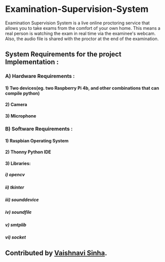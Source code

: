 # Examination-Supervision-System
Examination Supervision System is a live online proctoring service that allows you to take exams from the comfort of your own home. This means a real person is watching the exam in real time via the examinee's webcam. Also, the audio file is shared with the proctor at the end of the examination.

## System Requirements for the project Implementation :
### A) Hardware Requirements : 

####  1) Two devices(eg. two Raspberry Pi 4b, and other combinations that can compile python)
####  2) Camera
####  3) Microphone

### B) Software Requirements :

####  1) Raspbian Operating System 
####  2) Thonny Python IDE
####  3) Libraries: 
#####     i) opencv 
#####     ii) tkinter
#####     iii) sounddevice
#####     iv) soundfile
#####     v) smtplib
#####     vi) socket

## Contributed by [Vaishnavi Sinha](https://github.com/Vaishnavi15821).
